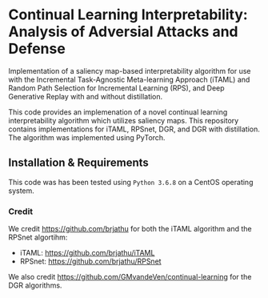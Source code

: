 # Continual Learning Interpretability:  Analysis of Adversial Attacks and Defense 

Implementation of a saliency map-based interpretability algorithm for use with the Incremental Task-Agnostic
Meta-learning Approach (iTAML) and Random Path Selection for Incremental Learning (RPS), and Deep Generative
Replay with and without distillation.

[//]: # (Short Description of Algorithm)

This code provides an implemenation of a novel continual learning interpretability algorithm which utilizes 
saliency maps. This repository contains implementations for iTAML, RPSnet, DGR, and DGR with distillation. 
The algorithm was implemented using PyTorch.

## Installation & Requirements
This code was has been tested using `Python 3.6.8` on a CentOS operating system. 

### Credit
We credit https://github.com/brjathu for both the iTAML algorithm and the RPSnet algortihm:
- iTAML: https://github.com/brjathu/iTAML
- RPSnet: https://github.com/brjathu/RPSnet

We also credit https://github.com/GMvandeVen/continual-learning for the DGR algorithms.

[//]: # (### Acknowledgements)
